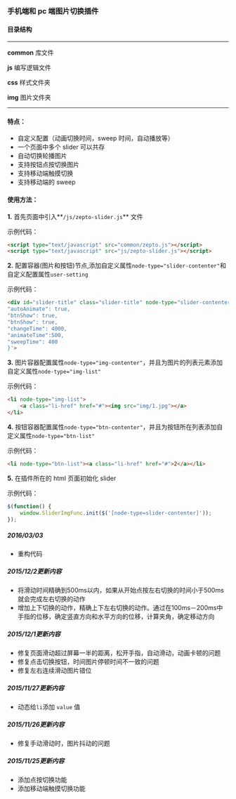 ### 手机端和 pc 端图片切换插件

#### 目录结构


----
**common** 库文件

**js**     编写逻辑文件

**css**    样式文件夹

**img**  图片文件夹

----
#### 特点：
- 自定义配置（动画切换时间，sweep 时间，自动播放等）
- 一个页面中多个 slider 可以共存
- 自动切换轮播图片
- 支持按钮点按切换图片
- 支持移动端触摸切换
- 支持移动端的 sweep

#### 使用方法：

**1.** 首先页面中引入**`/js/zepto-slider.js`** 文件

示例代码：
```html
<script type="text/javascript" src="common/zepto.js"></script>
<script type="text/javascript" src="js/zepto-slider.js"></script>
```

**2.** 配置容器(图片和按钮)节点,添加自定义属性` node-type="slider-contenter" `和自定义配置属性`user-setting`

示例代码：
```html
<div id="slider-title" class="slider-title" node-type="slider-contenter" user-setting='{
"autoAnimate": true,
"btnShow": true,
"btnShow": true,
"changeTime": 4000,
"animateTime":500,
"sweepTime": 400
}'>

```
**3.** 图片容器配置属性`node-type="img-contenter"`，并且为图片的列表元素添加自定义属性`node-type="img-list"`

示例代码：
```html
<li node-type="img-list">
    <a class="li-href" href="#"><img src="img/1.jpg"></a>
</li>
```

**4.** 按钮容器配置属性`node-type="btn-contenter"`，并且为按钮所在列表添加自定义属性`node-type="btn-list"`

示例代码：
```html
<li node-type="btn-list"><a class="li-href" href="#">2</a></li>
```

**5.** 在插件所在的 html 页面初始化 slider

示例代码：

```javascript
$(function() {
    window.SliderImgFunc.init($('[node-type=slider-contenter]'));
});
```



##### 2016/03/03
- 重构代码

##### 2015/12/2更新内容
- 将滑动时间精确到500ms以内，如果从开始点按左右切换的时间小于500ms就会完成左右切换的动作
- 增加上下切换的动作，精确上下左右切换的动作。通过在100ms－200ms中手指的位移，确定竖直方向和水平方向的位移，计算夹角，确定移动方向

##### 2015/12/1更新内容
- 修复页面滑动超过屏幕一半的距离，松开手指，自动滑动，动画卡顿的问题
- 修复点击切换按钮，时间图片停顿时间不一致的问题  
- 修复左右连续滑动图片错位

##### 2015/11/27更新内容
- 动态给`li`添加 `value` 值

##### 2015/11/26更新内容
- 修复手动滑动时，图片抖动的问题

##### 2015/11/25更新内容
- 添加点按切换功能
- 添加移动端触摸切换功能
